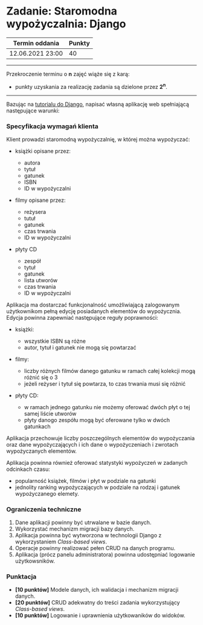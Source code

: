 # Zadanie: Staromodna wypożyczalnia: Django

| Termin oddania | Punkty     |
|----------------|:-----------|
|    12.06.2021 23:00 |   40        |

--- 
Przekroczenie terminu o **n** zajęć wiąże się z karą:
- punkty uzyskania za realizację zadania są dzielone przez **2<sup>n</sup>**.

--- 
Bazując na [tutorialu do Django](https://docs.djangoproject.com/pl/3.2/intro/tutorial01/), 
napisać własną aplikację web spełniającą następujące warunki:

### Specyfikacja wymagań klienta
Klient prowadzi staromodną wypożyczalnię, w której można wypożyczać:
- książki opisane przez:
    - autora
    - tytuł
    - gatunek
    - ISBN
    - ID w wypożyczalni
  
- filmy opisane przez:
    - reżysera
    - tutuł
    - gatunek
    - czas trwania
    - ID w wypożyczalni
    
- płyty CD
    - zespół
    - tytuł
    - gatunek
    - lista utworów
    - czas trwania
    - ID w wypożyczalni
    
Aplikacja ma dostarczać funkcjonalność umożliwiającą zalogowanym użytkownikom pełną edycję
posiadanych elementów do wypożycznia. 
Edycja powinna zapewniać następujące reguły poprawności:
- książki:
    - wszystkie ISBN są różne
    - autor, tytuł i gatunek nie mogą się powtarzać
  
- filmy:
    - liczby różnych filmów danego gatunku w ramach całej kolekcji mogą różnić się o 3
    - jeżeli reżyser i tytuł się powtarza, to czas trwania musi się różnić
    
- płyty CD:
    - w ramach jednego gatunku nie możemy oferować dwóch płyt o tej samej liście utworów
    - płyty danogo zespółu mogą być oferowane tylko w dwóch gatunkach
    
Aplikacja przechowuje liczby poszczególnych elementów do wypożyczania oraz dane wypożyczających i 
ich dane o wypożyczeniach i zwrotach wypożyczanych elementów.

Aplikacja powinna również oferować statystyki wypożyczeń w zadanych odcinkach czasu:
- popularność książek, filmów i płyt w podziale na gatunki
- jednolity ranking wypożyczających w podziale na rodzaj i gatunek wypożyczanego elemety.

### Ograniczenia techniczne
1. Dane aplikacji powinny być utrwalane w bazie danych.
1. Wykorzystać mechanizm migracji bazy danych.
1. Aplikacja powinna być wytworzona w technologii Django z wykorzystaniem *Class-based views*.
1. Operacje powinny realizować pełen CRUD na danych programu.
1. Aplikacja (prócz panelu administratora) powinna udostępniać logowanie użytkowsników.

### Punktacja
- **[10 punktów]** Modele danych, ich walidacja i mechanizm migracji danych.
- **[20 punktów]** CRUD adekwatny do treści zadania wykorzystujący *Class-based views*.
- **[10 punktów]** Logowanie i uprawnienia użytkowaników do widoków.


